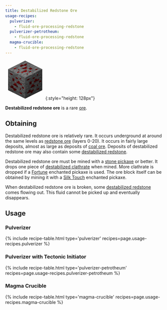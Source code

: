 ```yaml
---
title: Destabilized Redstone Ore
usage-recipes:
  pulverizer:
    - fluid-ore-processing-redstone
  pulverizer-petrotheum:
    - fluid-ore-processing-redstone
  magma-crucible:
    - fluid-ore-processing-redstone
---
```


![Destabilized Redstone Ore](/assets/images/thermal-foundation/ore-fluid-redstone.png){:style="height: 128px"}


**Destabilized redstone ore** is a rare
[ore](https://minecraft.gamepedia.com/Ore).


Obtaining
---------
Destabilized redstone ore is relatively rare. It occurs underground at around
the same levels as [redstone ore](https://minecraft.gamepedia.com/Redstone_Ore)
(layers 0-20). It occurs in fairly large deposits, almost as large as deposits
of [coal ore](https://minecraft.gamepedia.com/Coal_Ore). Deposits of
destabilized redstone ore may also contain some [destabilized
redstone](/docs/thermal-foundation/fluids/destabilized-redstone/).

Destabilized redstone ore must be mined with a [stone
pickaxe](https://minecraft.gamepedia.com/Pickaxe) or better. It drops one piece
of [destabilized
clathrate](/docs/thermal-foundation/materials/destabilized-clathrate/) when
mined. More clathrate is dropped if a
[Fortune](https://minecraft.gamepedia.com/Fortune) enchanted pickaxe is used.
The ore block itself can be obtained by mining it with a [Silk
Touch](https://minecraft.gamepedia.com/Silk_Touch) enchanted pickaxe.

When destabilized redstone ore is broken, some [destabilized
redstone](/docs/thermal-foundation/fluids/destabilized-redstone/) comes flowing
out. This fluid cannot be picked up and eventually disappears.


Usage
-----

### Pulverizer
{% include recipe-table.html type='pulverizer' recipes=page.usage-recipes.pulverizer %}

### Pulverizer with Tectonic Initiator
{% include recipe-table.html type='pulverizer-petrotheum' recipes=page.usage-recipes.pulverizer-petrotheum %}

### Magma Crucible
{% include recipe-table.html type='magma-crucible' recipes=page.usage-recipes.magma-crucible %}
